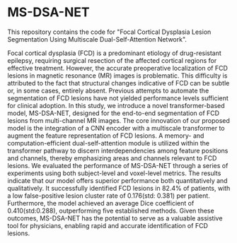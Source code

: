 # MS-DSA-NET

This repository contains the code for "Focal Cortical Dysplasia Lesion Segmentation Using Multiscale Dual-Self-Attention Network".

Focal cortical dysplasia (FCD) is a predominant etiology of drug-resistant epilepsy,
requiring surgical resection of the affected cortical regions for effective treatment.
However, the accurate preoperative localization of FCD lesions in magnetic resonance
(MR) images is problematic. This difficulty is attributed to the fact that structural
changes indicative of FCD can be subtle or, in some cases, entirely absent. Previous
attempts to automate the segmentation of FCD lesions have not yielded performance
levels sufficient for clinical adoption. In this study, we introduce a novel transformer-based model, MS-DSA-NET, designed for the end-to-end segmentation of FCD lesions
from multi-channel MR images. The core innovation of our proposed model is the
integration of a CNN encoder with a multiscale transformer to augment the feature
representation of FCD lesions. A memory- and computation-efficient dual-self-attention
module is utilized within the transformer pathway to discern interdependencies among
feature positions and channels, thereby emphasizing areas and channels relevant to
FCD lesions. We evaluated the performance of MS-DSA-NET through a series of
experiments using both subject-level and voxel-level metrics. The results indicate that
our model offers superior performance both quantitatively and qualitatively. It
successfully identified FCD lesions in 82.4% of patients, with a low false-positive lesion
cluster rate of 0.176(std: 0.381) per patient. Furthermore, the model achieved an
average Dice coefficient of 0.410(std:0.288), outperforming five established methods.
Given these outcomes, MS-DSA-NET has the potential to serve as a valuable assistive
tool for physicians, enabling rapid and accurate identification of FCD lesions.
